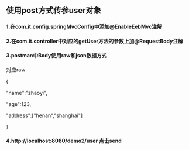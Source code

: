 







## 使用post方式传参user对象

#### 1.在com.it.config.springMvcConfig中添加@EnableEebMvc注解

#### 2.在com.it.controller中对应的getUser方法的参数上加@RequestBody注解

#### 3.postman中Body使用raw和json数据方式

对应raw

{

  "name":"zhaoyi",

  "age":123,

  "address":["henan","shanghai"]

}

#### 4.http://localhost:8080/demo2/user 点击send